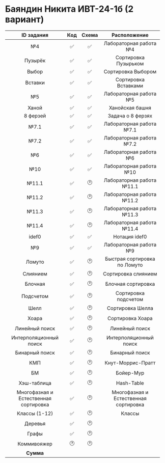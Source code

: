 # Баяндин Никита ИВТ-24-1б (2 вариант)
| ID задания | Код | Схема | Расположение |                                                 
| :----: | :----: | :----: | :----: |
| №4 | ✅ | ✅ | Лабораторная работа №4 |
| Пузырёк | ✅ | ✅ | Сортировка Пузырьком |
| Выбор | ✅ | ✅ | Сортировка Выбором |
| Вставки | ✅ | ✅ | Сортировка Вставками |
| №5 | ✅ | ✅ | Лабораторная работа №5 |
| Ханой | ✅ | ✅ | Ханойская башня |
| 8 ферзей | ✅ | ✅ | Задача о 8 ферзях |
| №7.1 | ✅ | ✅ | Лабораторная работа №7.1 |
| №7.2 | ✅ | ✅ | Лабораторная работа №7.2 |
| №6 | ✅ | ✅ | Лабораторная работа №6 |
| №10 | ✅ | ✅ | Лабораторная работа №10 |
| №11.1 | ✅ | 🕐 | Лабораторная работа №11.1 |
| №11.2 | ✅ | 🕐 | Лабораторная работа №11.2 |
| №11.3 | ✅ | 🕐 | Лабораторная работа №11.3 |
| №11.4 | ✅ | 🕐 | Лабораторная работа №11.4 |
| idef0 | ✅ | ✅ | Нотация idef0 |
| №9 | ✅ | ✅ | Лабораторная работа №9 |
| Ломуто | ✅ | 🕐 | Быстрая сортировка по Ломуто |
| Слиянием | ✅ | 🕐 | Сортировка слиянием |
| Блочная | ✅ | 🕐 | Блочная сортировка |
| Подсчетом | ✅ | 🕐 | Сортировка подсчетом |
| Шелл | ✅ | 🕐 | Сортировка Шелла |
| Хоара | ✅ | 🕐 | Сортировка Хоара |
| Линейный поиск | ✅ | 🕐 | Линейный поиск |
| Интерполяционный поиск | ✅ | 🕐 | Интерполяционный поиск |
| Бинарный поиск | ✅ | 🕐 | Бинарный поиск |
| КМП | ✅ | 🕐 | Кнут-Моррис-Пратт |
| БМ | ✅ | 🕐 | Бойер-Мур |
| Хэш-таблица | ✅ | 🕐 | Hash-Table |
| Многофазная и Естественная сортировка | ✅ | 🕐 | Многофазная и Естественная сортировка |
| Классы (1-12) | ✅ | 🕐 | Классы |
| Деревья | ✅ | 🕐 |  | 
| Графы | ✅ | 🕐 |  |
| Коммивояжер | 🕐 | 🕐 |  | 
| **Сумма** |  |  |  |
